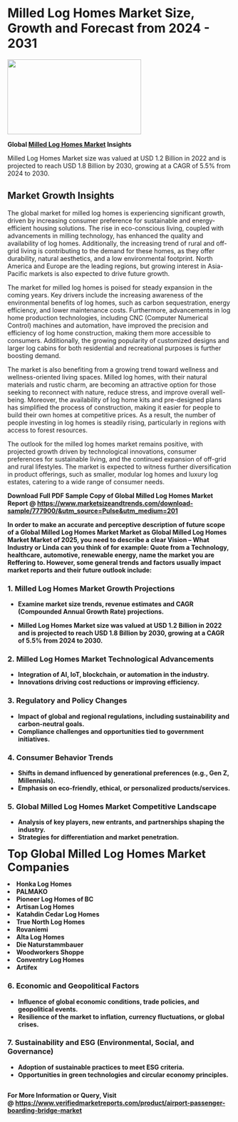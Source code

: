 <H1>Milled Log Homes Market Size, Growth and Forecast from 2024 - 2031</H1><img class="aligncenter size-medium wp-image-584254" src="https://thirdeyenews.in/wp-content/uploads/2024/09/Global-Market-Research-300x168.jpeg" alt="" width="300" height="168" /><p><strong>Global&nbsp;<a href="https://www.marketsizeandtrends.com/download-sample/777900/&amp;utm_source=Pulse&amp;utm_medium=201">Milled Log Homes Market</a> Insights</strong></p><p>Milled Log Homes Market size was valued at USD 1.2 Billion in 2022 and is projected to reach USD 1.8 Billion by 2030, growing at a CAGR of 5.5% from 2024 to 2030.</p><p><h2>Market Growth Insights</h2> <p>The global market for milled log homes is experiencing significant growth, driven by increasing consumer preference for sustainable and energy-efficient housing solutions. The rise in eco-conscious living, coupled with advancements in milling technology, has enhanced the quality and availability of log homes. Additionally, the increasing trend of rural and off-grid living is contributing to the demand for these homes, as they offer durability, natural aesthetics, and a low environmental footprint. North America and Europe are the leading regions, but growing interest in Asia-Pacific markets is also expected to drive future growth.</p> <p><strong></strong></p> <p>The market for milled log homes is poised for steady expansion in the coming years. Key drivers include the increasing awareness of the environmental benefits of log homes, such as carbon sequestration, energy efficiency, and lower maintenance costs. Furthermore, advancements in log home production technologies, including CNC (Computer Numerical Control) machines and automation, have improved the precision and efficiency of log home construction, making them more accessible to consumers. Additionally, the growing popularity of customized designs and larger log cabins for both residential and recreational purposes is further boosting demand.</p> <p>The market is also benefiting from a growing trend toward wellness and wellness-oriented living spaces. Milled log homes, with their natural materials and rustic charm, are becoming an attractive option for those seeking to reconnect with nature, reduce stress, and improve overall well-being. Moreover, the availability of log home kits and pre-designed plans has simplified the process of construction, making it easier for people to build their own homes at competitive prices. As a result, the number of people investing in log homes is steadily rising, particularly in regions with access to forest resources.</p> <p>The outlook for the milled log homes market remains positive, with projected growth driven by technological innovations, consumer preferences for sustainable living, and the continued expansion of off-grid and rural lifestyles. The market is expected to witness further diversification in product offerings, such as smaller, modular log homes and luxury log estates, catering to a wide range of consumer needs.</p> <p><strong></p><p><span class=""><strong>Download Full PDF Sample Copy of Global Milled Log Homes Market Report</strong> @ <a href="https://www.marketsizeandtrends.com/download-sample/777900/&amp;utm_source=Pulse&amp;utm_medium=201" target="_blank">https://www.marketsizeandtrends.com/download-sample/777900/&amp;utm_source=Pulse&amp;utm_medium=201</a></span></p><p>In order to make an accurate and perceptive description of future scope of a Global&nbsp;Milled Log Homes Market Market as Global&nbsp;Milled Log Homes Market Market of 2025, you need to describe a clear Vision &ndash; What Industry or Linda can you think of for example: Quote from a Technology, healthcare, automotive, renewable energy, name the market you are Reffering to. However, some general trends and factors usually impact market reports and their future outlook include:</p><h3>1.&nbsp;<strong>Milled Log Homes Market Growth Projections</strong></h3><ul><li>Examine market size trends, revenue estimates and CAGR (Compounded Annual Growth Rate) projections.</li><li><p>Milled Log Homes Market size was valued at USD 1.2 Billion in 2022 and is projected to reach USD 1.8 Billion by 2030, growing at a CAGR of 5.5% from 2024 to 2030.</p></li></ul><h3>2.&nbsp;<strong>Milled Log Homes Market Technological Advancements</strong></h3><ul><li>Integration of AI, IoT, blockchain, or automation in the industry.</li><li>Innovations driving cost reductions or improving efficiency.</li></ul><h3>3.&nbsp;<strong>Regulatory and Policy Changes</strong></h3><ul><li>Impact of global and regional regulations, including sustainability and carbon-neutral goals.</li><li>Compliance challenges and opportunities tied to government initiatives.</li></ul><h3>4.&nbsp;<strong>Consumer Behavior Trends</strong></h3><ul><li>Shifts in demand influenced by generational preferences (e.g., Gen Z, Millennials).</li><li>Emphasis on eco-friendly, ethical, or personalized products/services.</li></ul><h3>5.&nbsp;<strong>Global Milled Log Homes Market Competitive Landscape</strong></h3><ul><li>Analysis of key players, new entrants, and partnerships shaping the industry.</li><li>Strategies for differentiation and market penetration.</li></ul><p data-pm-slice="1 1 []"><span style="color: inherit; font-family: inherit; font-size: 25px;">Top Global Milled Log Homes Market Companies</span></p><div class="" data-test-id=""><p><li>Honka Log Homes</li><li> PALMAKO</li><li> Pioneer Log Homes of BC</li><li> Artisan Log Homes</li><li> Katahdin Cedar Log Homes</li><li> True North Log Homes</li><li> Rovaniemi</li><li> Alta Log Homes</li><li> Die Naturstammbauer</li><li> Woodworkers Shoppe</li><li> Conventry Log Homes</li><li> Artifex</li></p></div><h3>6.&nbsp;<strong>Economic and Geopolitical Factors</strong></h3><ul><li>Influence of global economic conditions, trade policies, and geopolitical events.</li><li>Resilience of the market to inflation, currency fluctuations, or global crises.</li></ul><h3>7.&nbsp;<strong>Sustainability and ESG (Environmental, Social, and Governance)</strong></h3><ul><li>Adoption of sustainable practices to meet ESG criteria.</li><li>Opportunities in green technologies and circular economy principles.</li></ul><h2><strong style="font-size: 14px;">For More Information or Query, Visit @&nbsp;</strong><a style="background-color: #ffffff; font-size: 14px;" href="https://www.marketsizeandtrends.com/report/milled-log-homes-market/" target="_blank">https://www.verifiedmarketreports.com/product/airport-passenger-boarding-bridge-market</a></h2>
